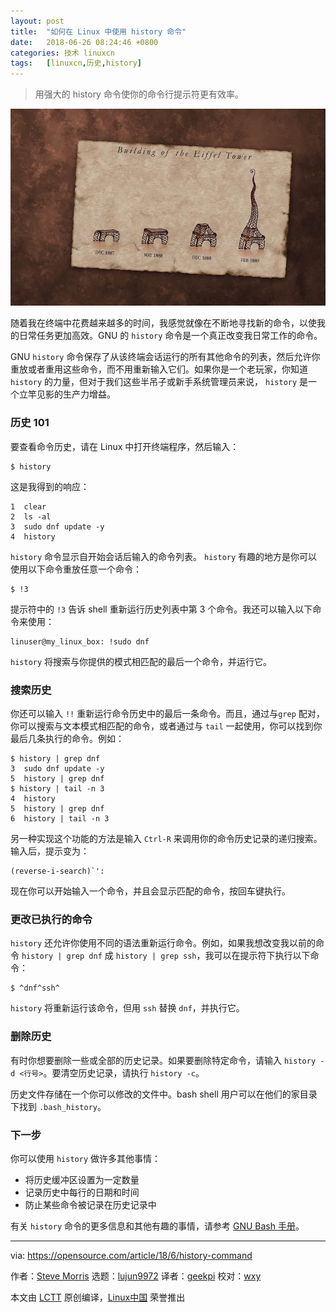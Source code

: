 ```yaml
---
layout: post
title:	"如何在 Linux 中使用 history 命令"
date:	2018-06-26 08:24:46 +0800 
categories:	技术 linuxcn 
tags:	[linuxcn,历史,history]
---
```




> 
> 用强大的 history 命令使你的命令行提示符更有效率。
> 
> 
> 


![](/Asserts/Images/album/201806/26/082437dzz94xnhe95huhxh.jpg)


随着我在终端中花费越来越多的时间，我感觉就像在不断地寻找新的命令，以使我的日常任务更加高效。GNU 的 `history` 命令是一个真正改变我日常工作的命令。


GNU `history` 命令保存了从该终端会话运行的所有其他命令的列表，然后允许你重放或者重用这些命令，而不用重新输入它们。如果你是一个老玩家，你知道 `history` 的力量，但对于我们这些半吊子或新手系统管理员来说， `history` 是一个立竿见影的生产力增益。


### 历史 101


要查看命令历史，请在 Linux 中打开终端程序，然后输入：



```
$ history

```

这是我得到的响应：



```
1  clear
2  ls -al
3  sudo dnf update -y
4  history

```

`history` 命令显示自开始会话后输入的命令列表。 `history` 有趣的地方是你可以使用以下命令重放任意一个命令：



```
$ !3

```

提示符中的 `!3` 告诉 shell 重新运行历史列表中第 3 个命令。我还可以输入以下命令来使用：



```
linuser@my_linux_box: !sudo dnf

```

`history` 将搜索与你提供的模式相匹配的最后一个命令，并运行它。


### 搜索历史


你还可以输入 `!!` 重新运行命令历史中的最后一条命令。而且，通过与`grep` 配对，你可以搜索与文本模式相匹配的命令，或者通过与 `tail` 一起使用，你可以找到你最后几条执行的命令。例如：



```
$ history | grep dnf
3  sudo dnf update -y
5  history | grep dnf
$ history | tail -n 3
4  history
5  history | grep dnf
6  history | tail -n 3

```

另一种实现这个功能的方法是输入 `Ctrl-R` 来调用你的命令历史记录的递归搜索。输入后，提示变为：



```
(reverse-i-search)`':

```

现在你可以开始输入一个命令，并且会显示匹配的命令，按回车键执行。


### 更改已执行的命令


`history` 还允许你使用不同的语法重新运行命令。例如，如果我想改变我以前的命令 `history | grep dnf` 成 `history | grep ssh`，我可以在提示符下执行以下命令：



```
$ ^dnf^ssh^

```

`history` 将重新运行该命令，但用 `ssh` 替换 `dnf`，并执行它。


### 删除历史


有时你想要删除一些或全部的历史记录。如果要删除特定命令，请输入 `history -d <行号>`。要清空历史记录，请执行 `history -c`。


历史文件存储在一个你可以修改的文件中。bash shell 用户可以在他们的家目录下找到 `.bash_history`。


### 下一步


你可以使用 `history` 做许多其他事情：


* 将历史缓冲区设置为一定数量
* 记录历史中每行的日期和时间
* 防止某些命令被记录在历史记录中


有关 `history` 命令的更多信息和其他有趣的事情，请参考 [GNU Bash 手册](https://www.gnu.org/software/bash/manual/)。




---


via: <https://opensource.com/article/18/6/history-command>


作者：[Steve Morris](https://opensource.com/users/smorris12) 选题：[lujun9972](https://github.com/lujun9972) 译者：[geekpi](https://github.com/geekpi) 校对：[wxy](https://github.com/wxy)


本文由 [LCTT](https://github.com/LCTT/TranslateProject) 原创编译，[Linux中国](https://linux.cn/) 荣誉推出

